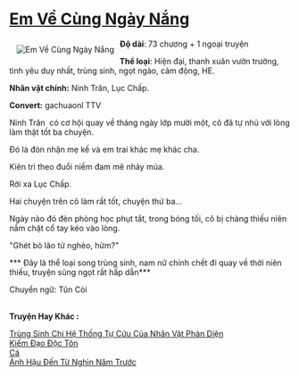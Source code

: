 <a href="https://utruyen.com/em-ve-cung-ngay-nang/15537/" title="Em Về Cùng Ngày Nắng"><h1>Em Về Cùng Ngày Nắng</h1></a><div style="display:table"><img align="right" style="float: left; padding: 10px;" src="https://utruyen.com/images/story/200x260/em-ve-cung-ngay-nang.jpg" alt="Em Về Cùng Ngày Nắng"><b>Độ dài</b>: 73 chương + 1 ngoại truyện<p></p><b>Thể loại</b>: Hiện đại, thanh xuân vườn trường, tình yêu duy nhất, trùng sinh, ngọt ngào, cảm động, HE.<p></p><b>Nhân vật chính:</b> Ninh Trăn, Lục Chấp.<p></p><b>Convert:</b> gachuaonl TTV<p></p>Ninh Trăn  có cơ hội quay về tháng ngày lớp mười một, cô đã tự nhủ với lòng làm thật tốt ba chuyện.<p></p>Đó là đón nhận mẹ kế và em trai khác mẹ khác cha.<p></p>Kiên trì theo đuổi niềm đam mê nhảy múa.<p></p>Rời xa Lục Chấp.<p></p>Hai chuyện trên cô làm rất tốt, chuyện thứ ba...<p></p>Ngày nào đó đèn phòng học phụt tắt, trong bóng tối, cô bị chàng thiếu niên nắm chặt cổ tay kéo vào lòng.<p></p>"Ghét bỏ lão tử nghèo, hửm?"<p></p>*** Đây là thể loại song trùng sinh, nam nữ chính chết đi quay về thời niên thiếu, truyện sủng ngọt rất hấp dẫn***<p></p>Chuyển ngữ: Tũn Còi</div><p><br><b>Truyện Hay Khác :</b></p><a href="https://utruyen.com/trung-sinh-chi-he-thong-tu-cuu-cua-nhan-vat-phan-dien/13716/" alt="Trùng Sinh Chi Hệ Thống Tự Cứu Của Nhân Vật Phản Diện">Trùng Sinh Chi Hệ Thống Tự Cứu Của Nhân Vật Phản Diện</a><br/><a href="https://github.com/quanluxury/truyenhot/tree/master/truyenhay/14212/" alt="Kiếm Đạo Độc Tôn">Kiếm Đạo Độc Tôn</a><br/><a href="https://dammy2019.blogspot.com/2019/11/ca.html" alt="Cá">Cá</a><br/><a href="https://github.com/quanluxury/ngontinhhot/tree/master/truyenhay/19326/" alt="Ảnh Hậu Đến Từ Nghìn Năm Trước">Ảnh Hậu Đến Từ Nghìn Năm Trước</a><br/>